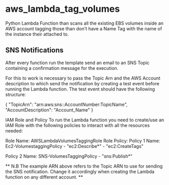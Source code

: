 # aws_lambda_tag_volumes

Python Lambda Function than scans all the existing EBS volumes inside an AWS account tagging those than don't have a Name Tag with the name of the instance their attached to.


## SNS Notifications
After every function run the template send an email to an SNS Topic containing a confirmation message for the execution.

For this to work is necessary to pass the Topic Arn and the AWS Account description to which send the notification by creating a test event before running the Lambda function. The test event should have the following structure:

 

{ "TopicArn": "arn:aws:sns::AccountNumber:TopicName", "AccountDescription": "Account_Name" }

 

IAM Role and Policy
To run the Lambda function you need to create/use an IAM Role with the following policies to interact with all the resources needed:

Role Name: AWSLambdaVolumesTaggingRole
Role Policy:
Policy 1 Name: Ec2-VolumestaggingPolicy
    -  "ec2:Describe*"
    -  "ec2:CreateTags"

Policy 2 Name: SNS-VolumesTaggingPolicy
    - "sns:Publish*"

** N.B The example ARN above refers to the Topic ARN to use for sending the SNS notification. Change it accordingly when creating the Lambda function on any different account. **